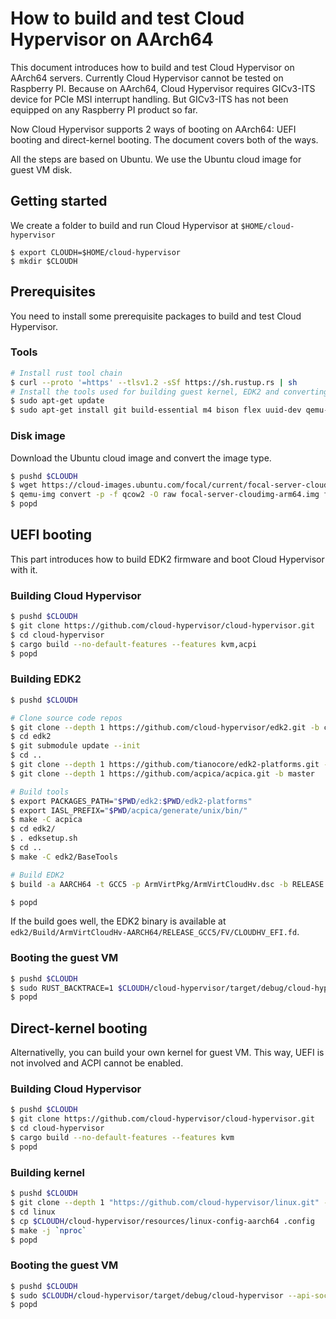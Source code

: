 # How to build and test Cloud Hypervisor on AArch64

This document introduces how to build and test Cloud Hypervisor on AArch64 servers. Currently Cloud Hypervisor cannot be tested on Raspberry PI. Because on AArch64, Cloud Hypervisor requires GICv3-ITS device for PCIe MSI interrupt handling. But GICv3-ITS has not been equipped on any Raspberry PI product so far.

Now Cloud Hypervisor supports 2 ways of booting on AArch64: UEFI booting and direct-kernel booting. The document covers both of the ways.

All the steps are based on Ubuntu. We use the Ubuntu cloud image for guest VM disk.

## Getting started

We create a folder to build and run Cloud Hypervisor at `$HOME/cloud-hypervisor`

```shell
$ export CLOUDH=$HOME/cloud-hypervisor
$ mkdir $CLOUDH
```

## Prerequisites

You need to install some prerequisite packages to build and test Cloud Hypervisor.

### Tools

```bash
# Install rust tool chain
$ curl --proto '=https' --tlsv1.2 -sSf https://sh.rustup.rs | sh
# Install the tools used for building guest kernel, EDK2 and converting guest disk
$ sudo apt-get update
$ sudo apt-get install git build-essential m4 bison flex uuid-dev qemu-utils
```

### Disk image

Download the Ubuntu cloud image and convert the image type.

```bash
$ pushd $CLOUDH
$ wget https://cloud-images.ubuntu.com/focal/current/focal-server-cloudimg-arm64.img
$ qemu-img convert -p -f qcow2 -O raw focal-server-cloudimg-arm64.img focal-server-cloudimg-arm64.raw
$ popd
```

## UEFI booting

This part introduces how to build EDK2 firmware and boot Cloud Hypervisor with it.

### Building Cloud Hypervisor

```bash
$ pushd $CLOUDH
$ git clone https://github.com/cloud-hypervisor/cloud-hypervisor.git
$ cd cloud-hypervisor
$ cargo build --no-default-features --features kvm,acpi
$ popd
```

### Building EDK2

```bash
$ pushd $CLOUDH

# Clone source code repos
$ git clone --depth 1 https://github.com/cloud-hypervisor/edk2.git -b ch-aarch64
$ cd edk2
$ git submodule update --init
$ cd ..
$ git clone --depth 1 https://github.com/tianocore/edk2-platforms.git -b master
$ git clone --depth 1 https://github.com/acpica/acpica.git -b master

# Build tools
$ export PACKAGES_PATH="$PWD/edk2:$PWD/edk2-platforms"
$ export IASL_PREFIX="$PWD/acpica/generate/unix/bin/"
$ make -C acpica
$ cd edk2/
$ . edksetup.sh
$ cd ..
$ make -C edk2/BaseTools

# Build EDK2
$ build -a AARCH64 -t GCC5 -p ArmVirtPkg/ArmVirtCloudHv.dsc -b RELEASE

$ popd
```

If the build goes well, the EDK2 binary is available at `edk2/Build/ArmVirtCloudHv-AARCH64/RELEASE_GCC5/FV/CLOUDHV_EFI.fd`.

### Booting the guest VM

```bash
$ pushd $CLOUDH
$ sudo RUST_BACKTRACE=1 $CLOUDH/cloud-hypervisor/target/debug/cloud-hypervisor --api-socket /tmp/cloud-hypervisor.sock --kernel $CLOUDH/edk2/edk2/Build/ArmVirtCloudHv-AARCH64/RELEASE_GCC5/FV/CLOUDHV_EFI.fd --disk path=$CLOUDH/focal-server-cloudimg-arm64.raw --cpus boot=4 --memory size=4096M --serial tty --console off --log-file log.log -vvv --net tap=,mac=12:34:56:78:90:01,ip=192.168.1.1,mask=255.255.255.0
$ popd
```

## Direct-kernel booting

Alternativelly, you can build your own kernel for guest VM. This way, UEFI is not involved and ACPI cannot be enabled.

### Building Cloud Hypervisor

```bash
$ pushd $CLOUDH
$ git clone https://github.com/cloud-hypervisor/cloud-hypervisor.git
$ cd cloud-hypervisor
$ cargo build --no-default-features --features kvm
$ popd
```

### Building kernel

```bash
$ pushd $CLOUDH
$ git clone --depth 1 "https://github.com/cloud-hypervisor/linux.git" -b ch-5.12
$ cd linux
$ cp $CLOUDH/cloud-hypervisor/resources/linux-config-aarch64 .config
$ make -j `nproc`
$ popd
```

### Booting the guest VM

```bash
$ pushd $CLOUDH
$ sudo $CLOUDH/cloud-hypervisor/target/debug/cloud-hypervisor --api-socket /tmp/cloud-hypervisor.sock --kernel $CLOUDH/linux/arch/arm64/boot/Image --disk path=focal-server-cloudimg-arm64.raw --cmdline "keep_bootcon console=ttyAMA0 reboot=k panic=1 root=/dev/vda1 rw" --cpus boot=4 --memory size=4096M --serial tty --console off --log-file log.log -vvv --net "tap=,mac=,ip=,mask="
$ popd
```
